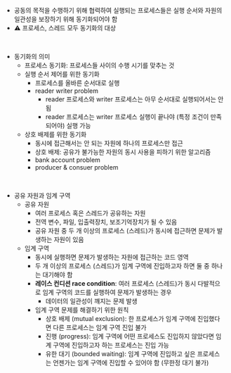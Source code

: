 - 공동의 목적을 수행하기 위해 협력하여 실행되는 프로세스들은 실행 순서와 자원의 일관성을 보장하기 위해 동기화되어야 함
- ⚠️ 프로세스, 스레드 모두 동기화의 대상
<br/>

- 동기화의 의미
  - 프로세스 동기화: 프로세스들 사이의 수행 시기를 맞추는 것
  - 실행 순서 제어를 위한 동기화
    - 프로세스를 올바른 순서대로 실행 
    - reader writer problem
      - reader 프로세스와 writer 프로세스는 아무 순서대로 실행되어서는 안됨
      - reader 프로세스는 writer 프로세스 실행이 끝나야 (특정 조건이 만족되어야) 실행 가능
  - 상호 배제를 위한 동기화
    - 동시에 접근해서는 안 되는 자원에 하나의 프로세스만 접근
    - 상호 배제: 공유가 불가능한 자원의 동시 사용을 피하기 위한 알고리즘
    - bank account problem
    - producer & consuer problem
<br/>

- 공유 자원과 임계 구역
  - 공유 자원
    - 여러 프로세스 혹은 스레드가 공유하는 자원
    - 전역 변수, 파일, 입출력장치, 보조기억장치가 될 수 있음
    - 공유 자원 중 두 개 이상의 프로세스 (스레드)가 동시에 접근하면 문제가 발생하는 자원이 있음
  - 임계 구역
    - 동시에 실행하면 문제가 발생하는 자원에 접근하는 코드 영역
    - 두 개 이상의 프로세스 (스레드)가 임계 구역에 진입하고자 하면 둘 중 하나는 대기해야 함
    - **레이스 컨디션 race condition**: 여러 프로세스 (스레드)가 동시 다발적으로 임계 구역의 코드를 실행하여 문제가 발생하는 경우
      - 데이터의 일관성이 꺠지는 문제 발생
    - 임계 구역 문제를 해결하기 위한 원칙
      - 상호 배제 (mutual exclusion): 한 프로세스가 임계 구역에 진입했다면 다른 프로세스는 임계 구역 진입 불가
      - 진행 (progress): 임계 구역에 어떤 프로세스도 진입하지 않았다면 임계 구역에 진입하고자 하는 프로세스는 진입 가능
      - 유한 대기 (bounded waiting): 임계 구역에 진입하고 싶은 프로세스는 언젠가는 임계 구역에 진입할 수 있어야 함 (무한정 대기 불가)  
